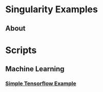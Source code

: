 # Singularity Examples

## About

# Scripts
## Machine Learning
### [Simple Tensorflow Example](Tensorflow-Example)
